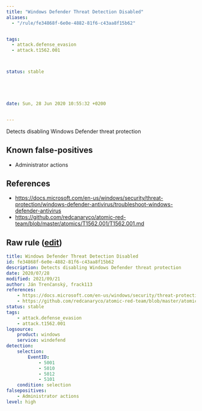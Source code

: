 ```yaml
---
title: "Windows Defender Threat Detection Disabled"
aliases:
  - "/rule/fe34868f-6e0e-4882-81f6-c43aa8f15b62"


tags:
  - attack.defense_evasion
  - attack.t1562.001



status: stable





date: Sun, 28 Jun 2020 10:55:32 +0200


---
```


Detects disabling Windows Defender threat protection

<!--more-->


## Known false-positives

* Administrator actions



## References

* https://docs.microsoft.com/en-us/windows/security/threat-protection/windows-defender-antivirus/troubleshoot-windows-defender-antivirus
* https://github.com/redcanaryco/atomic-red-team/blob/master/atomics/T1562.001/T1562.001.md


## Raw rule ([edit](https://github.com/SigmaHQ/sigma/edit/master/rules/windows/builtin/windefend/win_defender_disabled.yml))
```yaml
title: Windows Defender Threat Detection Disabled
id: fe34868f-6e0e-4882-81f6-c43aa8f15b62
description: Detects disabling Windows Defender threat protection
date: 2020/07/28
modified: 2021/09/21
author: Ján Trenčanský, frack113
references:
    - https://docs.microsoft.com/en-us/windows/security/threat-protection/windows-defender-antivirus/troubleshoot-windows-defender-antivirus
    - https://github.com/redcanaryco/atomic-red-team/blob/master/atomics/T1562.001/T1562.001.md
status: stable
tags:
    - attack.defense_evasion
    - attack.t1562.001
logsource:
    product: windows
    service: windefend
detection:
    selection:
        EventID:
            - 5001
            - 5010
            - 5012
            - 5101
    condition: selection
falsepositives:
    - Administrator actions
level: high
```
